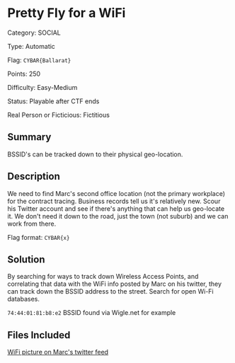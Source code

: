 # Pretty Fly for a WiFi
Category: SOCIAL

Type: Automatic

Flag: `CYBAR{Ballarat}`

Points: 250

Difficulty: Easy-Medium

Status: Playable after CTF ends

Real Person or Ficticious: Fictitious

## Summary
BSSID's can be tracked down to their physical geo-location.

## Description
We need to find Marc's second office location (not the primary workplace) for the contract tracing. Business records tell us it's relatively new. Scour his Twitter account and see if there's anything that can help us geo-locate it. We don't need it down to the road, just the town (not suburb) and we can work from there.

Flag format: `CYBAR{x}`

## Solution
By searching for ways to track down Wireless Access Points, and correlating that data with the WiFi info posted by Marc on his twitter, they can track down the BSSID address to the street. Search for open Wi-Fi databases.

`74:44:01:81:b8:e2` BSSID found via Wigle.net for example

## Files Included
[WiFi picture on Marc's twitter feed](../Files/pretty_fly_for_a_wifi.png)
